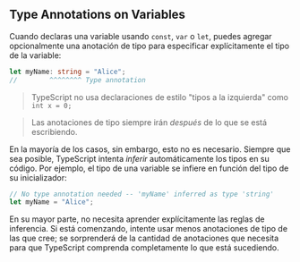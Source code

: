 
## Type Annotations on Variables

Cuando declaras una variable usando `const`, `var` o `let`, puedes agregar opcionalmente una anotación de tipo para especificar explícitamente el tipo de la variable:

```ts twoslash
let myName: string = "Alice";
//        ^^^^^^^^ Type annotation
```

> TypeScript no usa declaraciones de estilo "tipos a la izquierda" como `int x = 0;`

> Las anotaciones de tipo siempre irán _después_ de lo que se está escribiendo.


En la mayoría de los casos, sin embargo, esto no es necesario.
Siempre que sea posible, TypeScript intenta _inferir_ automáticamente los tipos en su código.
Por ejemplo, el tipo de una variable se infiere en función del tipo de su inicializador:

```ts twoslash
// No type annotation needed -- 'myName' inferred as type 'string'
let myName = "Alice";
```


En su mayor parte, no necesita aprender explícitamente las reglas de inferencia.
Si está comenzando, intente usar menos anotaciones de tipo de las que cree; se sorprenderá de la cantidad de anotaciones que necesita para que TypeScript comprenda completamente lo que está sucediendo.
